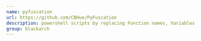 ```yaml
---
name: pyfuscation
url: https://github.com/CBHue/PyFuscation
description: powershell scripts by replacing Function names, Variables and Parameters. URL : https://github.com/CBHue/PyFuscation Groups : blackarch blackarch-automation
group: blackarch
---
```

